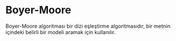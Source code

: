 # Boyer-Moore
 Boyer-Moore algoritması bir dizi eşleştirme algoritmasıdır, bir metnin içindeki belirli bir modeli aramak için kullanılır.
